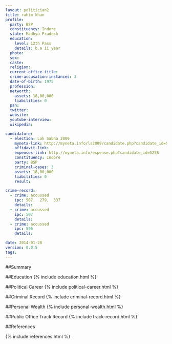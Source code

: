 ```yaml
---
layout: politician2
title: rahim khan
profile: 
  party: BSP
  constituency: Indore
  state: Madhya Pradesh
  education: 
    level: 12th Pass
    details: b.a ii year
  photo: 
  sex: 
  caste: 
  religion: 
  current-office-title: 
  crime-accusation-instances: 3
  date-of-birth: 1975
  profession: 
  networth: 
    assets: 18,00,000
    liabilities: 0
  pan: 
  twitter: 
  website: 
  youtube-interview: 
  wikipedia: 

candidature: 
  - election: Lok Sabha 2009
    myneta-link: http://myneta.info/ls2009/candidate.php?candidate_id=5258
    affidavit-link: 
    expenses-link: http://myneta.info/expense.php?candidate_id=5258
    constituency: Indore 
    party: BSP
    criminal-cases: 3
    assets: 18,00,000
    liabilities: 0
    result:  

crime-record: 
  - crime: accussed
    ipc: 507,  279,  337
    details:  
  - crime: accussed
    ipc: 507
    details:  
  - crime: accussed
    ipc: 506
    details:  

date: 2014-01-28
version: 0.0.5
tags: 
---
```

##Summary


##Education
{% include education.html %}


##Political Career
{% include political-career.html %}


##Criminal Record
{% include criminal-record.html %}


##Personal Wealth
{% include personal-wealth.html %}


##Public Office Track Record
{% include track-record.html %}


##References


{% include references.html %}